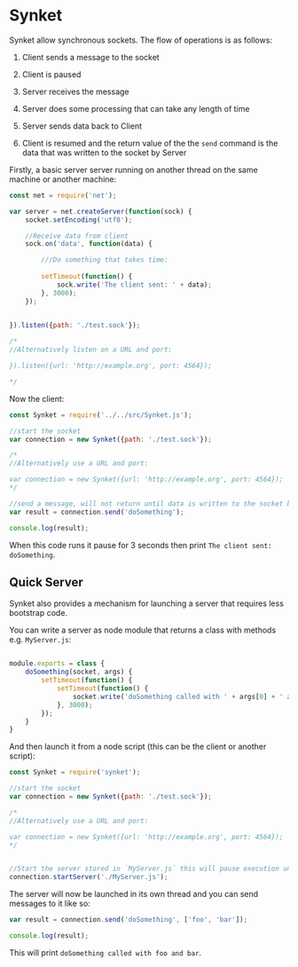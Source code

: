 Synket
======

Synket allow synchronous sockets. The flow of operations is as follows:

1. Client sends a message to the socket

2. Client is paused

3. Server receives the message 

4. Server does some processing that can take any length of time

5. Server sends data back to Client

6. Client is resumed and the return value of the the `send` command is the data that was written to the socket by Server



Firstly, a basic server server running on another thread on the same machine or another machine:


```js
const net = require('net');

var server = net.createServer(function(sock) {
	socket.setEncoding('utf8');

	//Receive data from client
	sock.on('data', function(data) {

		///Do something that takes time:
		
		setTimeout(function() {
			sock.write('The client sent: ' + data);
		}, 3000);
	});

	
}).listen({path: './test.sock'});

/*
//Alternatively listen on a URL and port:

}).listen({url: 'http://example.org', port: 4564});

*/

```

Now the client:


```js
const Synket = require('../../src/Synket.js');

//start the socket
var connection = new Synket({path: './test.sock'});

/*
//Alternatively use a URL and port:

var connection = new Synket({url: 'http://example.org', port: 4564});
*/

//send a message, will not return until data is written to the socket by the host
var result = connection.send('doSomething');

console.log(result);
```


When this code runs it pause for 3 seconds then print `The client sent: doSomething`.


Quick Server
------------

Synket also provides a mechanism for launching a server that requires less bootstrap code. 

You can write a server as node module that returns a class with methods e.g. `MyServer.js`:

```js

module.exports = class {
	doSomething(socket, args) {
		setTimeout(function() {
			setTimeout(function() {
				socket.write('doSomething called with ' + args[0] + ' and ' + args[1]);
			}, 3000);
		});
	}
}
```

And then launch it from a node script (this can be the client or another script):

```js
const Synket = require('synket');

//start the socket
var connection = new Synket({path: './test.sock'});

/*
//Alternatively use a URL and port:

var connection = new Synket({url: 'http://example.org', port: 4564});
*/


//Start the server stored in `MyServer.js` this will pause execution until the server is up
connection.startServer('./MyServer.js');

```

The server will now be launched in its own thread and you can send messages to it like so:

```js
var result = connection.send('doSomething', ['foo', 'bar']);

console.log(result);
```

This will print `doSomething called with foo and bar`.

